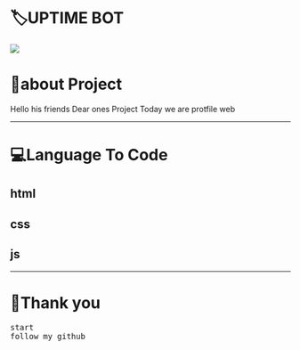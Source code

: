 <!-- Title -->
<h1>🏷UPTIME BOT</h1>

<img src="https://firebasestorage.googleapis.com/v0/b/github-209c5.appspot.com/o/png_20220825_130747_%D9%A0%D9%A0%D9%A0%D9%A0.png?alt=media&token=483ddb7b-b865-441b-9080-38d4e2053327">


<h1>👤about Project </h1>
<p>Hello his friends Dear ones Project Today we are protfile web</p>
<hr>
<!-- view -->
<h1>💻Language To Code</h1>
<h2>html</h2>
<h2>css</h2>
<h2>js</h2>
<hr>
<h1>💖Thank you</h1>
<pre>
start
follow my github
</pre>
